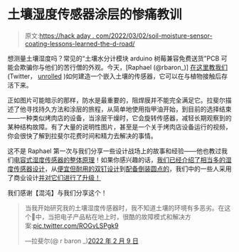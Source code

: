 # 土壤湿度传感器涂层的惨痛教训

> 原文:[https://hack aday . com/2022/03/02/soil-moisture-sensor-coating-lessons-learned-the-d-road/](https://hackaday.com/2022/03/02/soil-moisture-sensor-coating-lessons-learned-the-hard-way/)

想测量土壤湿度吗？常见的“土壤水分计模块 arduino 树莓兼容免费送货”PCB 可能会欺骗你与他们的苦行僧的外观。今天，[Raphael (@rbaron_)] [在这里教我们](https://twitter.com/rbaron_/status/1491467468996431873) (Twitter， [unrolled](https://threadreaderapp.com/thread/1491467468996431873.html) )如何建造一个嵌入土壤的传感器，它可以在与植物接触后存活下来。

正如图片可能暗示的那样，防水是最重要的，阻焊膜并不能完全满足它。拉斐尔描述了他寻找持久方法和涂层的旅程，从简单地使用指甲油开始，到目前的选择结束——一种类似烤肉店的设备，当涂层干燥时，它会旋转传感器，减轻长期观察到的某种结构故障。有了大量的说明性图片，甚至是一个关于烤肉店设备运行的视频，你会很快了解到拉斐尔花费时间和精力去解决的事情。

这不是 Raphael 第一次与我们分享一些设计战场上的故事和经验——他也教过我们[电容式湿度传感器的整体原理](https://hackaday.com/2021/05/17/soil-moisture-sensors-how-do-they-work/)！如果你感兴趣的话，[我们已经介绍了相当多的湿度传感器设计](https://hackaday.com/tag/moisture-sensor/)，从[便宜但耐用的双钉设计](https://hackaday.com/2013/07/01/raspberry-pi-automates-your-tomato-farm/)到[配备倒装圆点的](https://hackaday.com/2021/10/28/soil-sensor-shows-flip-dots-arent-just-for-signs/)，我们中的一些人采用了商业设计[并对它们进行了升级！](https://hackaday.com/2019/07/27/a-capacitive-soil-sensor-hack-for-lower-voltage-supplies/)

我们感谢【混沌】与我们分享这个！

> 当我开始研究我的土壤湿度传感器时，我不知道土壤的环境有多恶劣。在这个🧵中，当把电子产品粘在地上时，很酷的故障模式和解决方案:[pic.twitter.com/ROGvLSPgk9](https://t.co/ROGvLSPgk9)
> 
> —拉斐尔(@ r baron _)[2022 年 2 月 9 日](https://twitter.com/rbaron_/status/1491467468996431873?ref_src=twsrc%5Etfw)
